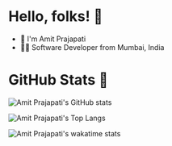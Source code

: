 # Hello, folks! 👋 
- 👋 I'm Amit Prajapati
- 👨‍💻 Software Developer from Mumbai, India


# GitHub Stats 👋 
![Amit Prajapati's GitHub stats](https://github-readme-stats.vercel.app/api?username=amitprajapati2298&show_icons=true&theme=dark&count_private=true)

![Amit Prajapati's Top Langs](https://github-readme-stats.vercel.app/api/top-langs/?username=amitprajapati2298&layout=compact&theme=dark)

![Amit Prajapati's wakatime stats](https://github-readme-stats.vercel.app/api/wakatime?username=amitprajapati2298&layout=compact)


<!---
![Amit Prajapati's Wakatime stats](https://github-readme-stats.vercel.app/api/wakatime?username=amitprajapati2298&layout=compact)
amitprajapati2298/amitprajapati2298 is a ✨ special ✨ repository because its `README.md` (this file) appears on your GitHub profile.
You can click the Preview link to take a look at your changes.
--->
